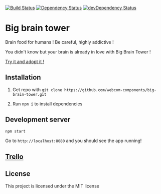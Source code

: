 [![Build Status](https://travis-ci.org/webcom-components/big-brain-tower.svg?branch=master)](https://travis-ci.org/webcom-components/big-brain-tower)
[![Dependency Status](https://david-dm.org/webcom-components/big-brain-tower.svg)](https://david-dm.org/webcom-components/big-brain-tower)
[![devDependency Status](https://david-dm.org/webcom-components/big-brain-tower/dev-status.svg)](https://david-dm.org/webcom-components/big-brain-tower#info=devDependencies)

# Big brain tower

Brain food for humans ! Be careful, highly addictive !

You didn't know but your brain is already in love with Big Brain Tower ! 

[Try it and adopt it !](https://webcom-components.github.io/big-brain-tower)

## Installation 

1. Get repo with `git clone https://github.com/webcom-components/big-brain-tower.git`

2. Run `npm i` to install dependencies

## Development server

```bash
npm start
```

Go to `http://localhost:8080` and you should see the app running!

## [Trello](https://trello.com/b/dClcMFGi/big-brain-tower)

## License

This project is licensed under the MIT license
